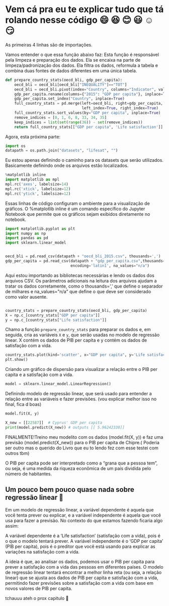 # Vem cá pra eu te explicar tudo que tá rolando nesse código  😄 😆 😊 😃 ☺️ 😏 

As primeiras 4 linhas são de importações.

Vamos entender o que essa função abaixo faz: Esta função é responsável pela limpeza e preparação dos dados. Ela se encaixa na parte de limpeza/padronização dos dados. Ela filtra os dados, reformula a tabela e combina duas fontes de dados diferentes em uma única tabela.


```python
def prepare_country_stats(oecd_bli, gdp_per_capita): 
    oecd_bli = oecd_bli[oecd_bli["INEQUALITY"]=="TOT"]
    oecd_bli = oecd_bli.pivot(index="Country", columns="Indicator", values="Value")
    gdp_per_capita.rename(columns={"2015": "GDP per capita"}, inplace=True)
    gdp_per_capita.set_index("Country", inplace=True)
    full_country_stats = pd.merge(left=oecd_bli, right=gdp_per_capita,
                                  left_index=True, right_index=True)
    full_country_stats.sort_values(by="GDP per capita", inplace=True)
    remove_indices = [0, 1, 6, 8, 33, 34, 35]
    keep_indices = list(set(range(36)) - set(remove_indices))
    return full_country_stats[["GDP per capita", 'Life satisfaction']].iloc[keep_indices]

```

Agora, esta próxima parte:

```python
import os
datapath = os.path.join("datasets", "lifesat", "")
```

Eu estou apenas definindo o caminho para os datasets que serão utilizados. Basicamente definindo onde os arquivos estão localizados.

```python
%matplotlib inline
import matplotlib as mpl
mpl.rc('axes', labelsize=14)
mpl.rc('xtick', labelsize=12)
mpl.rc('ytick', labelsize=12)
```

Essas linhas de código configuram o ambiente para a visualização de gráficos. O %matplotlib inline é um comando específico do Jupyter Notebook que permite que os gráficos sejam exibidos diretamente no notebook.

```python
import matplotlib.pyplot as plt
import numpy as np
import pandas as pd
import sklearn.linear_model


oecd_bli = pd.read_csv(datapath + "oecd_bli_2015.csv", thousands=',')
gdp_per_capita = pd.read_csv(datapath + "gdp_per_capita.csv",thousands=',',delimiter='\t',
                             encoding='latin1', na_values="n/a")
```

Aqui estou importando as bibliotecas necessárias e lendo os dados dos arquivos CSV. Os parâmetros adicionais na leitura dos arquivos ajudam a tratar os dados corretamente, como o thousands=',' que define o separador de milhares e na_values="n/a" que define o que deve ser considerado como valor ausente.

```python

country_stats = prepare_country_stats(oecd_bli, gdp_per_capita)
X = np.c_[country_stats["GDP per capita"]]
y = np.c_[country_stats["Life satisfaction"]]

```

Chamo a função `prepare_country_stats` para preparar os dados e, em seguida, cria as variáveis `X` e `y`, que serão usadas no modelo de regressão linear. X contém os dados de PIB per capita e y contém os dados de satisfação com a vida.


```python
country_stats.plot(kind='scatter', x="GDP per capita", y='Life satisfaction')
plt.show()
```

Criando um gráfico de dispersão para visualizar a relação entre o PIB per capita e a satisfação com a vida.

```python
model = sklearn.linear_model.LinearRegression()
```
Definindo modelo de regressão linear, que será usado para entender a relação entre as variáveis e fazer previsões. (vou explicar melhor isso no final, fica d boas)

```python
model.fit(X, y)

X_new = [[22587]]  # Cyprus' GDP per capita
print(model.predict(X_new)) # outputs [[ 5.96242338]]

```

FINALMENTE!Treino meu modelito com os dados (model.fit(X, y)) e faz uma previsão (model.predict(X_new)) para o PIB per capita de Chipre.( Poderia ser outro mas o querido do Livro que eu to lendo fez com esse testei com outros tbm)

O PIB per capita pode ser interpretado como a “grana que a pessoa tem”, ou seja, é uma medida da riqueza econômica de um país dividida pelo número de habitantes.


## Um pouco bem pouco quase nada sobre regressão linear 🚎


Em um modelo de regressão linear, a variável dependente é aquela que você tenta prever ou explicar, e a variável independente é aquela que você usa para fazer a previsão. No contexto do que estamos fazendo ficaria algo assim:

A variável dependente é a ‘Life satisfaction’ (satisfação com a vida), pois é o que o modelo tentará prever.
A variável independente é o ‘GDP per capita’ (PIB per capita), pois é o preditor que você está usando para explicar as variações na satisfação com a vida.

A ideia é que, ao analisar os dados, podemos usar o PIB per capita para prever a satisfação com a vida das pessoas em diferentes países. O modelo de regressão linear tentará encontrar a melhor linha reta (ou seja, a relação linear) que se ajusta aos dados de PIB per capita e satisfação com a vida, permitindo fazer previsões sobre a satisfação com a vida com base em novos valores de PIB per capita.




tchauuu ateh o prox capitulo 🚕
